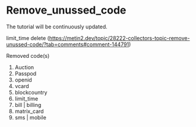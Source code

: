# Remove_unussed_code

The tutorial will be continuously updated.


limit_time delete (https://metin2.dev/topic/28222-collectors-topic-remove-unussed-code/?tab=comments#comment-144791)

Removed code(s)

1. Auction
2. Passpod
3. openid
4. vcard
5. blockcountry
6. limit_time
7. bill | billing
8. matrix_card
9. sms | mobile
